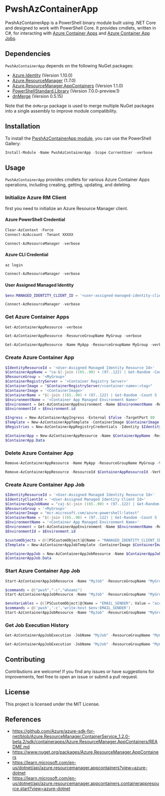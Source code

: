 # PwshAzContainerApp

PwshAzContainerApp is a PowerShell binary module built using .NET Core and designed to work with PowerShell Core. It provides cmdlets, written in C#, for interacting with [Azure Container Apps](https://learn.microsoft.com/en-us/azure/container-apps/overview) and [Azure Container App Jobs](https://learn.microsoft.com/en-us/azure/container-apps/jobs?tabs=azure-cli).

## Dependencies

`PwshAzContainerApp` depends on the following NuGet packages:

- [Azure.Identity](https://www.nuget.org/packages/Azure.Identity/) (Version 1.10.0)
- [Azure.ResourceManager](https://www.nuget.org/packages/Azure.ResourceManager/) (1.7.0)
- [Azure.ResourceManager.AppContainers](https://www.nuget.org/packages/Azure.ResourceManager.AppContainers/) (Version 1.1.0)
- [PowerShellStandard.Library](https://www.nuget.org/packages/PowerShellStandard.Library/) (Version 7.0.0-preview.1)
- [dnMerge](https://www.nuget.org/packages/dnMerge/) (Version 0.5.15)

Note that the `dnMerge` package is used to merge multiple NuGet packages into a single assembly to improve module compatibility.

## Installation

To install the [PwshAzContainerApp module](https://www.powershellgallery.com/packages/PwshAzContainerApp), you can use the PowerShell Gallery:

```powershell
Install-Module -Name PwshAzContainerApp -Scope CurrentUser -verbose
```

## Usage

`PwshAzContainerApp` provides cmdlets for various Azure Container Apps operations, including creating, getting, updating, and deleting.

### Initialize Azure RM Client

first you need to initialize an Azure Resource Manager client.

#### Azure PowerShell Credential

```powershell
Clear-AzContext -Force
Connect-AzAccount -Tenant XXXXX

Connect-AzResourceManager -verbose
```

#### Azure CLI Credential

```powershell
az login

Connect-AzResourceManager -verbose
```

#### User Assigned Managed Identity

```powershell
$env:MANAGED_IDENTITY_CLIENT_ID = '<user-assigned-managed-identity-client-id'

Connect-AzResourceManager -verbose
```

### Get Azure Container Apps

```powershell
Get-AzContainerAppResource -verbose
```

```powershell
Get-AzContainerAppResource -ResourceGroupName MyGroup -verbose
```

```powershell
Get-AzContainerAppResource -Name MyApp -ResourceGroupName MyGroup -verbose
```

### Create Azure Container App

```powershell
$IdentityResourceId = '<User-Assigned Managed Identity Resource Id>'
$ContainerAppName = "ca-$(-join ((65..90) + (97..122) | Get-Random -Count 8 | ForEach-Object {[char]$_}))".ToLower()
$ResourceGroup = '<MyGroup>'
$ContainerRegistryServer = '<Container Registry Server>'
$ContainerImage = "$ContainerRegistryServer/<container-name>:<tag>"
$ContainerImage = '<ContainerImage>'
$ContainerName = "$(-join ((65..90) + (97..122) | Get-Random -Count 5 | ForEach-Object {[char]$_}))".ToLower()
$EnvironmentName = '<Container App Managed Environment Name>'
$Environment = Get-AzContainerAppEnvironment -Name $EnvironmentName -ResourceGroupName $ResourceGroup
$EnvironmentId = $Environment.id

$Ingress = New-AzContainerAppIngress -External $false -TargetPort 80
$Template = New-AzContainerAppTemplate -ContainerImage $ContainerImage -ContainerName $ContainerName
$Registries = New-AzContainerAppRegistryCredentials -Identity $IdentityResourceId -Server $ContainerRegistryServer

$ContainerApp = New-AzContainerAppResource -Name $ContainerAppName -ResourceGroupName $ResourceGroup -EnvironmentId $EnvironmentId -ConfigIngressObject $ingress -ContainerTemplate $Template -ConfigRegistries $Registries -Identity $IdentityResourceId -verbose
$ContainerApp.Data
```

### Delete Azure Container App

```powershell
Remove-AzContainerAppResource -Name MyApp -ResourceGroupName MyGroup -Verbose
```

```powershell
Remove-AzContainerAppResource -ResourceId $ContainerAppResourceId -Verbose
```

### Create Azure Container App Job

```powershell
$IdentityResourceId = '<User-Assigned Managed Identity Resource Id>'
$IdentityClientId = '<User-Assigned Managed Identity Client Id>'
$ContainerAppJobName = "caj-$(-join ((65..90) + (97..122) | Get-Random -Count 8 | ForEach-Object {[char]$_}))".ToLower()
$ResourceGroup = '<MyGroup>'
$ContainerImage = "mcr.microsoft.com/azure-powershell:latest"
$ContainerName = "$(-join ((65..90) + (97..122) | Get-Random -Count 5 | ForEach-Object {[char]$_}))".ToLower()
$EnvironmentName = '<Container App Managed Environment Name>'
$Environment = Get-AzContainerAppEnvironment -Name $EnvironmentName -ResourceGroupName $ResourceGroup
$EnvironmentId = $Environment.id

$customObjects = @([PSCustomObject]@{Name = "MANAGED_IDENTITY_CLIENT_ID"; Value = $IdentityClientId})
$Template = New-AzContainerAppJobTemplate -ContainerImage $ContainerImage -ContainerName $ContainerName -ContainerEnv $customObjects -verbose

$ContainerAppJob = New-AzContainerAppJobResource -Name $ContainerAppJobName -ResourceGroupName $ResourceGroup -EnvironmentId $EnvironmentId -ContainerTemplate $Template -Identity $IdentityResourceId -verbose
$ContainerAppJob.Data
```

### Start Azure Container App Job

```powershell
Start-AzContainerAppJobResource -Name "MyJob" -ResourceGroupName "MyGroup" -Verbose
```

```powershell
$commands = @("pwsh","-c","whoami")
Start-AzContainerAppJobResource -Name "MyJob" -ResourceGroupName "MyGroup" -ContainerCommand $commands -Verbose
```

```powershell
$envVariables = @([PSCustomObject]@{Name = "EMAIL_SENDER"; Value = "acccount@<domain>.com"}) 
$commands = @('pwsh','-c','write-host $env:EMAIL_SENDER')
Start-AzContainerAppJobResource -Name "MyJob" -ResourceGroupName "MyGroup" -ContainerCommand $commands -ContainerEnv $envVariables -Verbose
```

### Get Job Execution History

```powershell
Get-AzContainerAppJobExecution -JobName "MyJob" -ResourceGroupName "MyGroup" -verbose
```

```powershell
Get-AzContainerAppJobExecution -JobName "MyJob" -ResourceGroupName "MyGroup" -ExecutionName "NewExecution" -verbose
```

## Contributing

Contributions are welcome! If you find any issues or have suggestions for improvements, feel free to open an issue or submit a pull request.

## License

This project is licensed under the MIT License.

## References

* https://github.com/Azure/azure-sdk-for-net/blob/Azure.ResourceManager.ContainerService_1.2.0-beta.2/sdk/containerapps/Azure.ResourceManager.AppContainers/README.md
* https://www.nuget.org/packages/Azure.ResourceManager.AppContainers
* https://learn.microsoft.com/en-us/dotnet/api/azure.resourcemanager.appcontainers?view=azure-dotnet
* https://learn.microsoft.com/en-us/dotnet/api/azure.resourcemanager.appcontainers.containerappresource.start?view=azure-dotnet